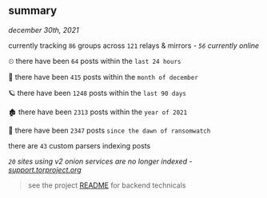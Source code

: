 
## summary
_december 30th, 2021_

currently tracking `86` groups across `121` relays & mirrors - _`56` currently online_

⏲ there have been `64` posts within the `last 24 hours`

🦈 there have been `415` posts within the `month of december`

🪐 there have been `1248` posts within the `last 90 days`

🏚 there have been `2313` posts within the `year of 2021`

🦕 there have been `2347` posts `since the dawn of ransomwatch`

there are `43` custom parsers indexing posts

_`20` sites using v2 onion services are no longer indexed - [support.torproject.org](https://support.torproject.org/onionservices/v2-deprecation/)_

> see the project [README](https://github.com/thetanz/ransomwatch#ransomwatch--) for backend technicals
